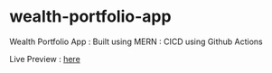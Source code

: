 # wealth-portfolio-app
Wealth Portfolio App : Built using MERN : CICD using Github Actions 


Live Preview : [here](http://ec2-3-80-111-50.compute-1.amazonaws.com)
